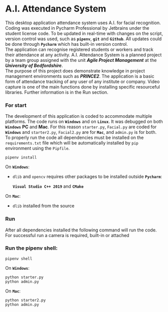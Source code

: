 # A.I. Attendance System

This desktop application attendance system uses A.I. for facial recognition.
Coding was executed in Pycharm Professional by Jetbrains under the student license code.
To be updated in real-time with changes on the script, version control was used, such as **`pipenv`**, **`git`** and **`Github`**. 
All updates could be done through **`Pycharm`** which has built-in version control.<br>
The application can recognise registered students or workers and track their attendance at any activity.
A.I. Attendance System is a planned project by a team group assigned with the unit ***Agile Project Management*** at 
the  ***University of Bedfordshire***.<br>
The purpose of this project does demonstrate knowledge in project management 
environments such as ***PRINCE2***.
The application is a basic form of attendance tracking of any user of any institute or company. 
Video capture is one of the main functions done by installing specific resourceful libraries. 
Further information is in the Run section.
### For start
The development of this application is coded to accommodate multiple platforms.
The code runs on **`Windows`** and on **`Linux`**. It was debugged on both **`Windows`** **PC** and **Mac**.
For this reason `starter.py`, `Facial.py` are coded for **`Windows`** and `starter2.py`, `Facial2.py` are for **`Mac`**, and `admin.py` is for both.<br>
To properly run the code all dependencies must be installed on the `requirements.txt` file which will be automatically 
installed by `pip` environment using the `Pipfile`.<br>
```
pipenv install
```
On **`Windows`**:<br>
- `dlib` and `opencv` requires other packages to be installed outside **`Pycharm`**:

	**`Visual Studio C++ 2019`** and **`CMake`**

On **`Mac`**:
- `dlib` installed from the source


### Run

After all dependencies installed the following command will run the code. 
For successful run a camera is required, built-in or attached<br>

### Run the pipenv shell:
```
pipenv shell
```
On **`Windows`**:<br>
```
python starter.py
python admin.py
```

On **`Mac`**:
``` 
python starter2.py
python admin.py
```

